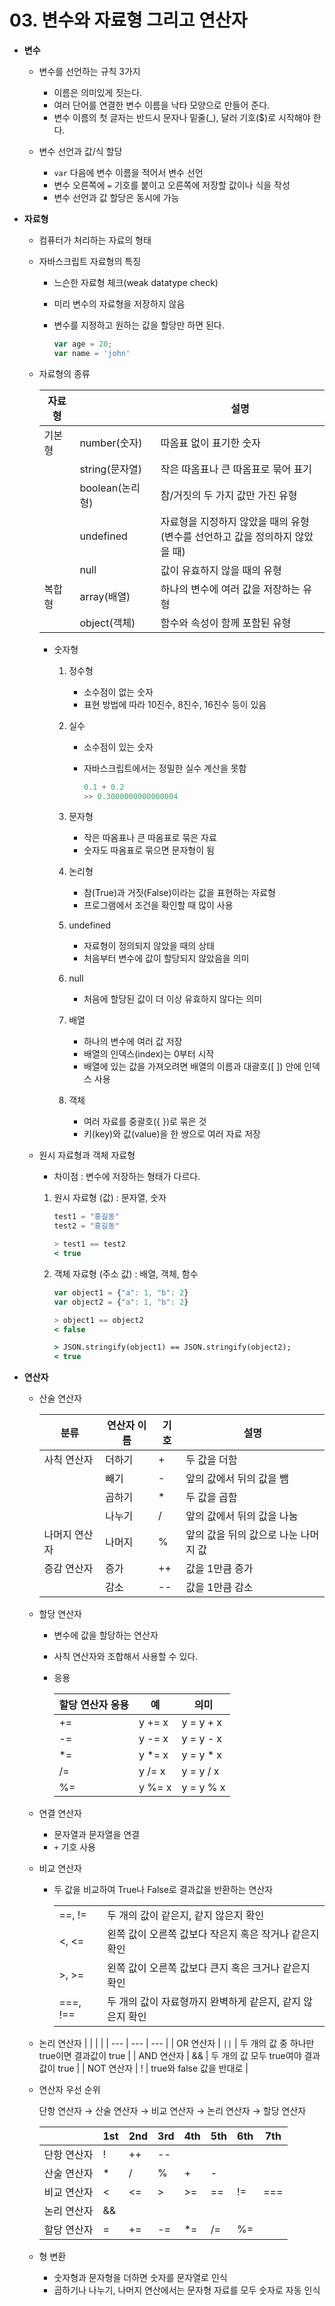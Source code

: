 # 03. 변수와 자료형 그리고 연산자

- **변수**
    - 변수를 선언하는 규칙 3가지
        - 이름은 의미있게 짓는다.
        - 여러 단어를 연결한 변수 이름을 낙타 모양으로 만들어 준다.
        - 변수 이름의 첫 글자는 반드시 문자나 밑줄(_), 달러 기호($)로 시작해야 한다.
        
    - 변수 선언과 값/식 할당
        - `var` 다음에 변수 이름을 적어서 변수 선언
        - 변수 오른쪽에 `=` 기호를 붙이고 오른쪽에 저장할 값이나 식을 작성
        - 변수 선언과 값 할당은 동시에 가능
        
- **자료형**
    - 컴퓨터가 처리하는 자료의 형태
    - 자바스크립트 자료형의 특징
        - 느슨한 자료형 체크(weak datatype check)
        - 미리 변수의 자료형을 저장하지 않음
        - 변수를 지정하고 원하는 값을 할당만 하면 된다.
        
            ```jsx
            var age = 20;
            var name = 'john'
            ```
        
    - 자료형의 종류
        
        
        | 자료형 |  | 설명 |
        | --- | --- | --- |
        | 기본형 | number(숫자) | 따옴표 없이 표기한 숫자 |
        |  | string(문자열) | 작은 따옴표나 큰 따옴표로 묶어 표기 |
        |  | boolean(논리형) | 참/거짓의 두 가지 값만 가진 유형 |
        |  | undefined | 자료형을 지정하지 않았을 때의 유형 <br> (변수를 선언하고 값을 정의하지 않았을 때) |
        |  | null | 값이 유효하지 않을 때의 유형 |
        | 복합형 | array(배열) | 하나의 변수에 여러 값을 저장하는 유형 |
        |  | object(객체) | 함수와 속성이 함께 포함된 유형 |
        - 숫자형
            1. 정수형
                - 소수점이 없는 숫자
                - 표현 방법에 따라 10진수, 8진수, 16진수 등이 있음
            2. 실수
                - 소수점이 있는 숫자
                - 자바스크립트에서는 정밀한 실수 계산을 못함
                    
                    ```jsx
                    0.1 + 0.2
                    >> 0.3000000000000004
                    ```
                    
            3. 문자형
                - 작은 따옴표나 큰 따옴표로 묶은 자료
                - 숫자도 따옴표로 묶으면 문자형이 됨
            4. 논리형
                - 참(True)과 거짓(False)이라는 값을 표현하는 자료형
                - 프로그램에서 조건을 확인할 때 많이 사용
            5. undefined
                - 자료형이 정의되지 않았을 때의 상태
                - 처음부터 변수에 값이 할당되지 않았음을 의미
            6. null
                - 처음에 할당된 값이 더 이상 유효하지 않다는 의미
            7. 배열
                - 하나의 변수에 여러 값 저장
                - 배열의 인덱스(index)는 0부터 시작
                - 배열에 있는 값을 가져오려면 배열의 이름과 대괄호([ ]) 안에 인덱스 사용
            8. 객체
                - 여러 자료를 중괄호({ })로 묶은 것
                - 키(key)와 값(value)을 한 쌍으로 여러 자료 저장
                
    - 원시 자료형과 객체 자료형
        - 차이점 : 변수에 저장하는 형태가 다르다.
        1. 원시 자료형 (값) : 문자열, 숫자
            
            ```jsx
            test1 = "홍길동"
            test2 = "홍길동"
            
            > test1 == test2
            < true
            ```
            
        2. 객체 자료형 (주소 값) : 배열, 객체, 함수
            
            ```jsx
            var object1 = {"a": 1, "b": 2}
            var object2 = {"a": 1, "b": 2}
            
            > object1 == object2
            < false
            
            > JSON.stringify(object1) == JSON.stringify(object2);
            < true
            ```
            

- **연산자**
    - 산술 연산자
        
        
        | 분류 | 연산자 이름 | 기호 | 설명 |
        | --- | --- | --- | --- |
        | 사칙 연산자 | 더하기 | + | 두 값을 더함 |
        |  | 빼기 | - | 앞의 값에서 뒤의 값을 뺌 |
        |  | 곱하기 | * | 두 값을 곱함 |
        |  | 나누기 | / | 앞의 값에서 뒤의 값을 나눔 |
        | 나머지 연산자 | 나머지 | % | 앞의 값을 뒤의 값으로 나눈 나머지 값 |
        | 증감 연산자 | 증가 | ++ | 값을 1만큼 증가 |
        |  | 감소 | -- | 값을 1만큼 감소 |
    - 할당 연산자
        - 변수에 값을 할당하는 연산자
        - 사칙 연산자와 조합해서 사용할 수 있다.
        - 응용
            
            
            | 할당 연산자 응용 | 예 | 의미 |
            | --- | --- | --- |
            | += | y += x | y = y + x |
            | -= | y -= x | y = y - x |
            | *= | y *= x | y = y * x |
            | /= | y /= x | y = y / x |
            | %= | y %= x | y = y % x |
    - 연결 연산자
        - 문자열과 문자열을 연결
        - `+` 기호 사용
    - 비교 연산자
        - 두 값을 비교하여 True나 False로 결과값을 반환하는 연산자

            |  |  | 
            | --- | --- | 
            | ==, != | 두 개의 값이 같은지, 같지 않은지 확인 |
            | <, <= | 왼쪽 값이 오른쪽 값보다 작은지 혹은 작거나 같은지 확인 |
            | >, >= | 왼쪽 값이 오른쪽 값보다 큰지 혹은 크거나 같은지 확인 |
            | ===, !== | 두 개의 값이 자료형까지 완벽하게 같은지, 같지 않은지 확인 |

    - 논리 연산자
        |  |  |  |
        | --- | --- | --- |
        | OR 연산자 | `||` | 두 개의 값 중 하나만 true이면 결과값이 true |
        | AND 연산자 | && | 두 개의 값 모두 true여야 결과값이 true |
        | NOT 연산자 | ! | true와 false 값을 반대로 |

    - 연산자 우선 순위
        
        단항 연산자 → 산술 연산자 → 비교 연산자 → 논리 연산자 → 할당 연산자
        
        |  | 1st | 2nd | 3rd | 4th | 5th | 6th | 7th |
        | --- | --- | --- | --- | --- | --- | --- | --- |
        | 단항 연산자 | ! | ++ | -- |  |  |  |  |
        | 산술 연산자 | * | / | % | + | - |  |  |
        | 비교 연산자 | < | <= | > | >= | == | != | === |
        | 논리 연산자 | && | || |  |  |  |  |  |
        | 할당 연산자 | = | += | -= | *= | /= | %= |  |
    - 형 변환
        - 숫자형과 문자형을 더하면 숫자를 문자열로 인식
        - 곱하기나 나누기, 나머지 연산에서는 문자형 자료를 모두 숫자로 자동 인식
